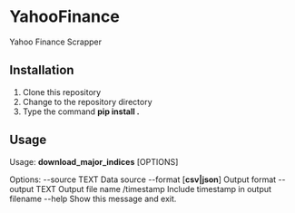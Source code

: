 # YahooFinance
Yahoo Finance Scrapper

## Installation

1. Clone this repository 
2. Change to the repository directory
3. Type the command
     **pip install .**



## Usage

Usage: **download_major_indices** [OPTIONS]

Options:
  --source TEXT               Data source
  --format [**csv|json**]  Output format
  --output TEXT               Output file name
  /timestamp                   Include timestamp in output filename
  --help                            Show this message and exit.




